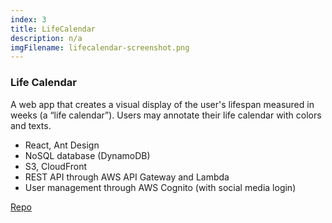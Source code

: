 ```yaml
---
index: 3
title: LifeCalendar
description: n/a
imgFilename: lifecalendar-screenshot.png
---
```

### Life Calendar

A web app that creates a visual display of the user's lifespan measured in weeks (a “life calendar”). Users may annotate their life calendar with colors and texts.
 
* React, Ant Design
* NoSQL database (DynamoDB)
* S3, CloudFront
* REST API through AWS API Gateway and Lambda
* User management through AWS Cognito (with social media login)  

[Repo](https://github.com/vic2019/life-calendar)

